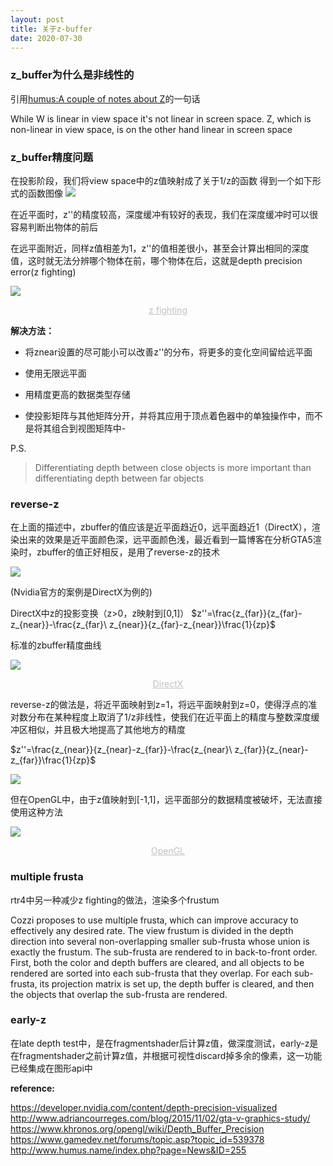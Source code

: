 ```yaml
---
layout: post
title: 关于z-buffer
date: 2020-07-30
---
```


### z_buffer为什么是非线性的
引用[humus:A couple of notes about Z](http://www.humus.name/index.php?page=News&ID=255)的一句话

While W is linear in view space it's not linear in screen space. Z, which is non-linear in view space, is on the other hand linear in screen space

### z_buffer精度问题

在投影阶段，我们将view space中的z值映射成了关于1/z的函数
得到一个如下形式的函数图像
![](../figures/depth.png)


在近平面时，z''的精度较高，深度缓冲有较好的表现，我们在深度缓冲时可以很容易判断出物体的前后

在远平面附近，同样z值相差为1，z''的值相差很小，甚至会计算出相同的深度值，这时就无法分辨哪个物体在前，哪个物体在后，这就是depth precision error(z fighting)

![](../figures/zfight.png)

<center style="font-size:14px;color:#C0C0C0;text-decoration:underline">z fighting</center> 

**解决方法：**

- 将znear设置的尽可能小可以改善z''的分布，将更多的变化空间留给远平面

- 使用无限远平面

- 用精度更高的数据类型存储

- 使投影矩阵与其他矩阵分开，并将其应用于顶点着色器中的单独操作中，而不是将其组合到视图矩阵中- 

P.S.
>Differentiating depth between close objects is more important than differentiating depth between far objects


<!-- 
# integer depth buffer

假设我们用integer类型存储z值，那么z精确度是均匀分布的，定义映射函数$f(x)$

我们设depthbuffer精确度为s（depthbuffer中两个点z值差的最小值，int类型可设为1），view space精确度$c$

得到$f(z) - f(z+C)=s$
$f(x) = he^{x}$ -->

### reverse-z


在上面的描述中，zbuffer的值应该是近平面趋近0，远平面趋近1（DirectX），渲染出来的效果是近平面颜色深，远平面颜色浅，最近看到一篇博客在分析GTA5渲染时，zbuffer的值正好相反，是用了reverse-z的技术

![](https://images2015.cnblogs.com/blog/503123/201601/503123-20160112092820882-537489601.jpg)

(Nvidia官方的案例是DirectX为例的)

DirectX中z的投影变换（z>0，z映射到[0,1]）
$z''=\frac{z_{far}}{z_{far}-z_{near}}-\frac{z_{far}\ z_{near}}{z_{far}-z_{near}}\frac{1}{zp}$

标准的zbuffer精度曲线

![](https://developer.nvidia.com/sites/default/files/akamai/gameworks/blog/Depthprecision/graph4.jpg)
<center style="font-size:14px;color:#C0C0C0;text-decoration:underline">DirectX</center> 

reverse-z的做法是，将近平面映射到z=1，将远平面映射到z=0，使得浮点的准对数分布在某种程度上取消了1/z非线性，使我们在近平面上的精度与整数深度缓冲区相似，并且极大地提高了其他地方的精度

$z''=\frac{z_{near}}{z_{near}-z_{far}}-\frac{z_{near}\ z_{far}}{z_{near}-z_{far}}\frac{1}{zp}$

![](https://developer.nvidia.com/sites/default/files/akamai/gameworks/blog/Depthprecision/graph5.jpg)

但在OpenGL中，由于z值映射到[-1,1]，远平面部分的数据精度被破坏，无法直接使用这种方法

![](https://developer.nvidia.com/sites/default/files/akamai/gameworks/blog/Depthprecision/graph6.jpg)
<center style="font-size:14px;color:#C0C0C0;text-decoration:underline">OpenGL</center> 



### multiple frusta

rtr4中另一种减少z fighting的做法，渲染多个frustum

Cozzi proposes to use multiple frusta, which can improve accuracy to effectively any desired rate. The view frustum is divided in the depth direction into
several non-overlapping smaller sub-frusta whose union is exactly the frustum. The
sub-frusta are rendered to in back-to-front order. First, both the color and depth
buffers are cleared, and all objects to be rendered are sorted into each sub-frusta that
they overlap. For each sub-frusta, its projection matrix is set up, the depth buffer is
cleared, and then the objects that overlap the sub-frusta are rendered.

### early-z

在late depth test中，是在fragmentshader后计算z值，做深度测试，early-z是在fragmentshader之前计算z值，并根据可视性discard掉多余的像素，这一功能已经集成在图形api中

**reference:**

https://developer.nvidia.com/content/depth-precision-visualized
http://www.adriancourreges.com/blog/2015/11/02/gta-v-graphics-study/
https://www.khronos.org/opengl/wiki/Depth_Buffer_Precision
https://www.gamedev.net/forums/topic.asp?topic_id=539378
http://www.humus.name/index.php?page=News&ID=255